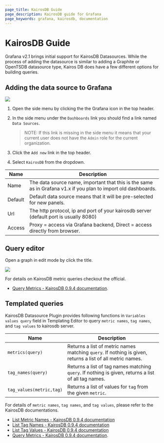 ```yaml
---
page_title: KairosDB Guide
page_description: KairosDB guide for Grafana
page_keywords: grafana, kairosdb, documentation
---
```


# KairosDB Guide
Grafana v2.1 brings initial support for KairosDB Datasources. While the process of adding the datasource is similar to adding a Graphite or OpenTSDB datasource type, Kairos DB does have a few different options for building queries.

## Adding the data source to Grafana
![](/img/v2/add_KairosDB.jpg)

1. Open the side menu by clicking the the Grafana icon in the top header. 
2. In the side menu under the `Dashboards` link you should find a link named `Data Sources`.    

    > NOTE: If this link is missing in the side menu it means that your current user does not have the `Admin` role for the current organization.

3. Click the `Add new` link in the top header.
4. Select `KairosDB` from the dropdown.



Name | Description
------------ | -------------
Name | The data source name, important that this is the same as in Grafana v1.x if you plan to import old dashboards.
Default | Default data source means that it will be pre-selected for new panels.
Url | The http protocol, ip and port of your kairosdb server (default port is usually 8080)
Access | Proxy = access via Grafana backend, Direct = access directly from browser.

## Query editor
Open a graph in edit mode by click the title.

![](/img/v2/kairos_query_editor.jpg)

For details on KairosDB metric queries checkout the official.
- [Query Metrics - KairosDB 0.9.4 documentation](http://kairosdb.github.io/kairosdocs/restapi/QueryMetrics.html).

## Templated queries
KairosDB Datasource Plugin provides following functions in `Variables values query` field in Templating Editor to query `metric names`, `tag names`, and `tag values` to kairosdb server.

Name | Description
| ------- | --------|
`metrics(query)`  | Returns a list of metric names matching `query`. If nothing is given, returns a list of all metric names.
`tag_names(query)` | Returns a list of tag names matching `query`. If nothing is given, returns a list of all tag names.
`tag_values(metric,tag)` | Returns a list of values for `tag` from the given `metric`.

For details of `metric names`, `tag names`, and `tag values`, please refer to the KairosDB documentations.

- [List Metric Names - KairosDB 0.9.4 documentation](http://kairosdb.github.io/kairosdocs/restapi/ListMetricNames.html)
- [List Tag Names - KairosDB 0.9.4 documentation](http://kairosdb.github.io/kairosdocs/restapi/ListTagNames.html)
- [List Tag Values - KairosDB 0.9.4 documentation](http://kairosdb.github.io/kairosdocs/restapi/ListTagValues.html)
- [Query Metrics - KairosDB 0.9.4 documentation](http://kairosdb.github.io/kairosdocs/restapi/QueryMetrics.html).
